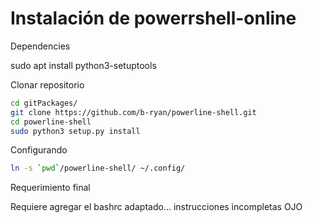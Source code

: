 # Instalación de powerrshell-online

Dependencies

sudo apt install python3-setuptools

Clonar repositorio

```bash
cd gitPackages/
git clone https://github.com/b-ryan/powerline-shell.git
cd powerline-shell
sudo python3 setup.py install
```

Configurando

```bash
ln -s `pwd`/powerline-shell/ ~/.config/
```

Requerimiento final

Requiere agregar el bashrc adaptado... instrucciones incompletas OJO
